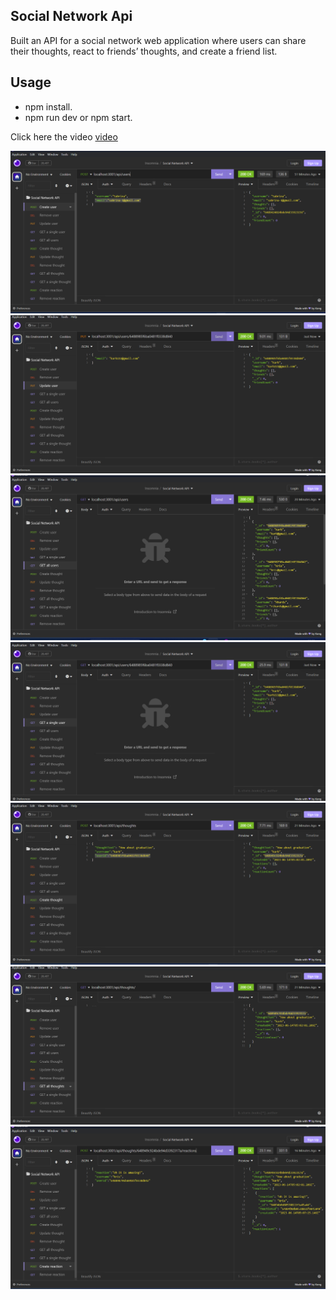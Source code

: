 ## Social Network Api

Built an API for a social network web application where users can share their thoughts, react to friends’ thoughts, and create a friend list.

## Usage

* npm install.
* npm run dev or npm start. <br/>

Click here the video [video](https://drive.google.com/file/d/1U5zrm8DRcBlGGSCkeHww43dkO3CkbXMn/view)

![alt image-3](/images/image-1.png)
![alt image-3](/images/image-2.png)
![alt image-3](/images/image-3.png)
![alt image-3](/images/image-4.png)
![alt image-3](/images/image-5.png)
![alt image-3](/images/image-6.png)
![alt image-3](/images/image-7.png)
